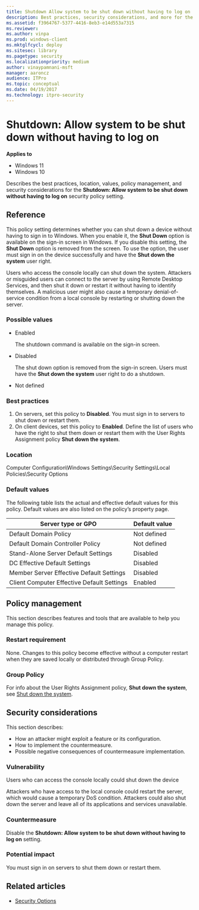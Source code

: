 ```yaml
---
title: Shutdown Allow system to be shut down without having to log on 
description: Best practices, security considerations, and more for the security policy setting Shutdown Allow system to be shut down without having to log on.
ms.assetid: f3964767-5377-4416-8eb3-e14d553a7315
ms.reviewer: 
ms.author: vinpa
ms.prod: windows-client
ms.mktglfcycl: deploy
ms.sitesec: library
ms.pagetype: security
ms.localizationpriority: medium
author: vinaypamnani-msft
manager: aaroncz
audience: ITPro
ms.topic: conceptual
ms.date: 04/19/2017
ms.technology: itpro-security
---
```


# Shutdown: Allow system to be shut down without having to log on

**Applies to**
-   Windows 11
-   Windows 10

Describes the best practices, location, values, policy management, and security considerations for the **Shutdown: Allow system to be shut down without having to log on** security policy setting.

## Reference

This policy setting determines whether you can shut down a device without having to sign in to Windows. When you enable it, the **Shut Down** option is available on the sign-in screen in Windows. If you disable this setting, the **Shut Down** option is removed from the screen. To use the option, the user must sign in on the device successfully and have the **Shut down the system** user right.

Users who access the console locally can shut down the system. Attackers or misguided users can connect to the server by using Remote Desktop Services, and then shut it down or restart it without having to identify themselves. A malicious user might also cause a temporary denial-of-service 
condition from a local console by restarting or shutting down the server.

### Possible values

-   Enabled

    The shutdown command is available on the sign-in screen.

-   Disabled

    The shut down option is removed from the sign-in screen. Users must have the **Shut down the system** user right to do a shutdown.

-   Not defined

### Best practices

1.  On servers, set this policy to **Disabled**. You must sign in to servers to shut down or restart them.
2.  On client devices, set this policy to **Enabled**. Define the list of users who have the right to shut them down or restart them with the User Rights Assignment policy **Shut down the system**.

### Location

Computer Configuration\\Windows Settings\\Security Settings\\Local Policies\\Security Options

### Default values

The following table lists the actual and effective default values for this policy. Default values are also listed on the policy’s property page.

| Server type or GPO | Default value |
| - | - |
| Default Domain Policy| Not defined| 
| Default Domain Controller Policy | Not defined| 
| Stand-Alone Server Default Settings | Disabled| 
| DC Effective Default Settings | Disabled| 
| Member Server Effective Default Settings | Disabled| 
| Client Computer Effective Default Settings | Enabled| 
 
## Policy management

This section describes features and tools that are available to help you manage this policy.

### Restart requirement

None. Changes to this policy become effective without a computer restart when they are saved locally or distributed through Group Policy.

### Group Policy

For info about the User Rights Assignment policy, **Shut down the system**, see [Shut down the system](shut-down-the-system.md).

## Security considerations

This section describes:
- How an attacker might exploit a feature or its configuration.
- How to implement the countermeasure.
- Possible negative consequences of countermeasure implementation.

### Vulnerability

Users who can access the console locally could shut down the device

Attackers who have access to the local console could restart the server, which would cause a temporary DoS condition. Attackers could also shut down the server and leave all of its applications and services unavailable.

### Countermeasure

Disable the **Shutdown: Allow system to be shut down without having to log on** setting.

### Potential impact

You must sign in on servers to shut them down or restart them.

## Related articles

- [Security Options](security-options.md)

